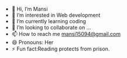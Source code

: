 - 👋 Hi, I’m Mansi
- 👀 I’m interested in Web development 
- 🌱 I’m currently learning coding
- 💞️ I’m looking to collaborate on ...
- 📫 How to reach me mansi15094@gmail.com
- 😄 Pronouns: Her
- ⚡ Fun fact:Reading protects from prison.

<!---
Mansiiiiiiiiiiiiiiiii/Mansiiiiiiiiiiiiiiiii is a ✨ special ✨ repository because its `README.md` (this file) appears on your GitHub profile.
You can click the Preview link to take a look at your changes.
--->
